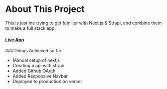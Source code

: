 # About This Project

This is just me trying to get familier with Next.js & Strapi, and combine them to make a full stack app.

#### [Live App](https://nextjs-strapi-weld.vercel.app/)

###Things Achieved so far

- Manual setup of nextjs
- Creating a api with strapi
- Added Github OAuth
- Added Responsive Navbar
- Deployed to production on vercel